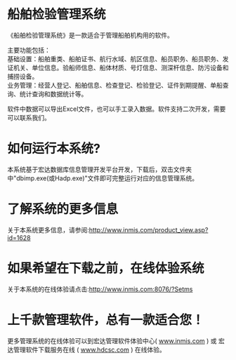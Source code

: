# 船舶检验管理系统

《船舶检验管理系统》是一款适合于管理船舶机构用的软件。

主要功能包括：  
基础设置：船舶重类、船舶证书、航行水域、航区信息、船员职务、船员职务、发证机关、单位信息。验船师信息、船体材质、号灯信息、测深杆信息、防污设备和捕捞设备。  
业务管理：经营人登记、船舶信息、检查登记、检验登记、证件到期提醒、单船查询、统计查询和数据统计等。

软件中数据可以导出Excel文件，也可以手工录入数据。软件支持二次开发，需要可以联系我们。

# 如何运行本系统?

本系统基于宏达数据库信息管理开发平台开发，下载后，双击文件夹中"dbimp.exe(或Hadp.exe)"文件即可完整运行对应的信息管理系统。

# 了解系统的更多信息

关于本系统更多信息，请参阅:http://www.inmis.com/product_view.asp?id=1628

# 如果希望在下载之前，在线体验系统

关于本系统的在线体验请点击:http://www.inmis.com:8076/?Setms

# 上千款管理软件，总有一款适合您！

更多管理系统的在线体验可以到宏达管理软件体验中心( www.inmis.com ) 或 宏达管理软件下载服务在线 ( www.hdcsc.com ) 在线体验。

